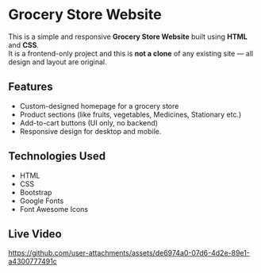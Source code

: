 # Grocery Store Website

This is a simple and responsive **Grocery Store Website** built using **HTML** and **CSS**.  
It is a frontend-only project and this is **not a clone** of any existing site — all design and layout are original.

## Features

- Custom-designed homepage for a grocery store
- Product sections (like fruits, vegetables, Medicines, Stationary etc.)
- Add-to-cart buttons (UI only, no backend)
- Responsive design for desktop and mobile.
  
## Technologies Used

- HTML
- CSS
- Bootstrap
- Google Fonts
- Font Awesome Icons

## Live Video
https://github.com/user-attachments/assets/de6974a0-07d6-4d2e-89e1-a4300777491c
